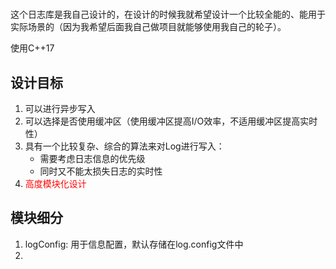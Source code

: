 # 
这个日志库是我自己设计的，在设计的时候我就希望设计一个比较全能的、能用于实际场景的（因为我希望后面我自己做项目就能够使用我自己的轮子）。

使用C++17

## 设计目标
1. 可以进行异步写入
2. 可以选择是否使用缓冲区（使用缓冲区提高I/O效率，不适用缓冲区提高实时性）
3. 具有一个比较复杂、综合的算法来对Log进行写入：
    - 需要考虑日志信息的优先级
    - 同时又不能太损失日志的实时性
4. <font color="red">高度模块化设计</font>

## 模块细分
1. logConfig: 用于信息配置，默认存储在log.config文件中
2. 